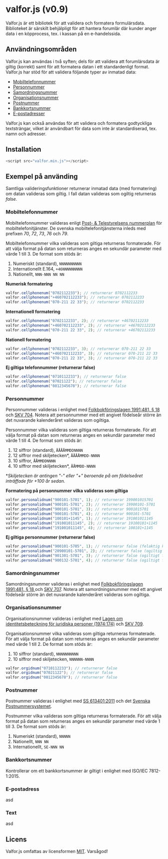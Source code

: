 # valfor.js (v0.9)
Valfor.js är ett bibliotek för att validera och formatera formulärsdata. Biblioteket är särskilt behjälpligt för att hantera forumlär där kunder anger data i en köpprocess, tex. i kassan på en e-handelssida.

## Användningsområden
Valfor.js kan användas i två syften; dels för att validera att forumlärsdata är giltig (korrekt) samt för att formatera datan i ett standardenligt format. Valfor.js har stöd för att validera följande typer av inmatad data:

* [Mobiltelefonnummer](https://github.com/jop-io/valfor.js/blob/master/README.md#mobiltelefonnummer)
* [Personnummer](https://github.com/jop-io/valfor.js/blob/master/README.md#personnummer)
* [Samordningsnummer](https://github.com/jop-io/valfor.js/blob/master/README.md#samordningsnummer)
* [Organisationsnummer](https://github.com/jop-io/valfor.js/blob/master/README.md#organisationsnummer)
* [Postnummer](https://github.com/jop-io/valfor.js/blob/master/README.md#postnummer)
* [Bankkortsnummer](https://github.com/jop-io/valfor.js/blob/master/README.md#bankkortsnummer)
* [E-postadresser](https://github.com/jop-io/valfor.js/blob/master/README.md#e-postadress)

Valfor.js kan också användas för att validera och formatera godtyckliga textsträngar, vilket är användbart för data som inte är standardiserad, tex. namn och adresser.

## Installation
```javascript
<script src="valfor.min.js"></script>
```

## Exempel på använding
Samtliga valideringsfunktioner returnerar inmatad data (med formatering) om datan valideras som giltig. I fall datan valideras som ogiltig returneras *false*.

### Mobiltelefonnummer
Mobiltelefonnummer valideras enligt [Post- & Telestyrelsens nummerplan](https://www.pts.se/sv/Bransch/Telefoni/Nummerfragor/Telefoninummerplanen/Telefoninummerplanens-disposition/) för mobiltelefonitjänster. De svenska mobiltelefonitjänsterna inleds med prefixen *70*, *72*, *73*, *76* och *79*.

Mobiltelefonnummer vilka valideras som giltiga returneras formaterade. För att välja format på datan som returneras anges en sekundär parameter med värde 1 till 3. De format som stöds är:

1. Numeriskt (standard), `NNNNNNNNNN`
2. Internationellt E.164, `+46NNNNNNNNN`
3. Nationellt, `NNN-NNN NN NN`

**Numerisk formatering**
```javascript
valfor.cellphonenum("0702112233"); // returnerar 0702112233
valfor.cellphonenum("+460702112233"); // returnerar 0702112233
valfor.cellphonenum("070-211 22 33"); // returnerar 0702112233
```
**Internationell formatering**
```javascript
valfor.cellphonenum("0702112233", 2); // returnerar +46702112233
valfor.cellphonenum("+460702112233", 2); // returnerar +46702112233
valfor.cellphonenum("070-211 22 33", 2); // returnerar +46702112233
```
**Nationell formatering**
```javascript
valfor.cellphonenum("0702112233", 3); // returnerar 070-211 22 33
valfor.cellphonenum("+460702112233", 3); // returnerar 070-211 22 33
valfor.cellphonenum("070-211 22 33", 3); // returnerar 070-211 22 33
```
**Ej giltiga telefonnummer (returnerar false)**
```javascript
valfor.cellphonenum("0710112233"); // returnerar false
valfor.cellphonenum("07021122"); // returnerar false
valfor.cellphonenum("0812345678"); // returnerar false
```

### Personnummer
Personnummer valideras i enlighet med [Folkbokföringslagen 1991:481, § 18 ](https://www.riksdagen.se/sv/Dokument-Lagar/Lagar/Svenskforfattningssamling/sfs_sfs-1991-481/) och [SKV 704](http://www.skatteverket.se/privat/sjalvservice/blanketterbroschyrer/broschyrer/info/704.4.39f16f103821c58f680007993.html). Notera att personnummer med ett angivet födelseår större än det nuvarande kalenderåret valideras som ogiltiga.

Personnummer vilka valideras som giltiga returneras formaterade. För att välja format på datan som returneras anges en sekundär parameter med värde 1 till 4. De format som stöds är:

1. 12 siffror (standard), `ÅÅÅÅMMDDNNNN`
2. 12 siffror med skiljetecken&ast;, `ÅÅÅÅMMDD-NNNN`
3. 10 siffror, `ÅÅMMDDNNNN`
4. 10 siffror med skiljetecken&ast;, `ÅÅMMDD-NNNN`

&ast;*Skiljetecken är antingen "-" eller "+" beroende på om födelseåret inträffade för +100 år sedan.*

**Formatering på personnummer vilka valideras som giltiga**
```javascript
valfor.personalidnum("900101-5701", 1); // returnerar 199001015701
valfor.personalidnum("900101-5701", 2); // returnerar 19900101-5701
valfor.personalidnum("900101-5701", 3); // returnerar 9001015701
valfor.personalidnum("900101-5701", 4); // returnerar 900101-5701
valfor.personalidnum("100101+1145", 1); // returnerar 191001011145
valfor.personalidnum("191001011145", 2); // returnerar 19100101+1145
valfor.personalidnum("191001011145", 4); // returnerar 100101+1145
```
**Ej giltiga personnummer (returnerar false)**
```javascript
valfor.personalidnum("900101-5705", 1); // returnerar false (felaktig kontrollsiffra)
valfor.personalidnum("20900101-5701", 2); // returnerar false (ogiltig födelseår)
valfor.personalidnum("901301-5701", 3); // returnerar false (ogiltigt födelsemånad)
valfor.personalidnum("900132-5701", 4); // returnerar false (ogiltigt födelsedag)
```

### Samordningsnummer
Samordningsnummer valideras i enlighet med [Folkbokföringslagen 1991:481, § 18 ](https://www.riksdagen.se/sv/Dokument-Lagar/Lagar/Svenskforfattningssamling/sfs_sfs-1991-481/) och [SKV 707](http://www.skatteverket.se/privat/sjalvservice/blanketterbroschyrer/broschyrer/info/707.4.39f16f103821c58f680007997.html). Notera att samordningsnummer med ett angivet födelseår större än det nuvarande kalenderåret valideras som ogiltiga.

### Organisationsnummer
Organisationsnummer valideras i enlighet med [Lagen om identitetsbeteckning för juridiska personer (1974:174)](https://www.riksdagen.se/sv/Dokument-Lagar/Lagar/Svenskforfattningssamling/sfs_sfs-1974-174/) och [SKV 709](https://www.skatteverket.se/foretagorganisationer/sjalvservice/blanketterbroschyrer/broschyrer/info/709.4.39f16f103821c58f680008001.html).

Organisationsnummer vilka valideras som giltiga returneras formaterade. För att välja format på datan som returneras anges en sekundär parameter med värde 1 till 2. De format som stöds är:

1. 10 siffror (standard), `NNNNNNNNNN`
2. 10 siffror med skiljetecken, `NNNNNN-NNNN`

```javascript
valfor.orgidnum("0710112233"); // returnerar false
valfor.orgidnum("07021122"); // returnerar false
valfor.orgidnum("0812345678"); // returnerar false
```

### Postnummer
Postnummer valideras i enlighet med [SS 613401:2011](http://www.sis.se/sociologi-service-f%C3%B6retagsorganisation-och-ledning-och-administration/postala-tj%C3%A4nster/ss-6134012011) och det [Svenska Postnummersystemet](http://www.postnummerservice.se/information/faq/adresser-och-postnummer/hur-aer-postnummer-uppbyggda-i-sverige).

Postnummer vilka valideras som giltiga returneras formaterade. För att välja format på datan som returneras anges en sekundär parameter med värde 1 till 3. De format som stöds är:

1. Numeriskt (standard), `NNNNN`
2. Nationellt, `NNN NN`
3. Internationellt, `SE-NNN NN`

### Bankkortsnummer
Kontrollerar om ett bankkortsnummer är giltigt i enlighet med ISO/IEC 7812-1:2015.

### E-postadress
asd

### Text
asd

## Licens
Valfor.js omfattas av licensformen [MIT](https://opensource.org/licenses/MIT "The MIT License"). Varsågod!
